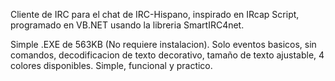 Cliente de IRC para el chat de IRC-Hispano, inspirado en IRcap Script, programado en VB.NET usando la libreria SmartIRC4net.

Simple .EXE de 563KB (No requiere instalacion). Solo eventos basicos, sin comandos, decodificacion de texto decorativo, tamaño de texto ajustable, 4 colores disponibles. Simple, funcional y practico.
